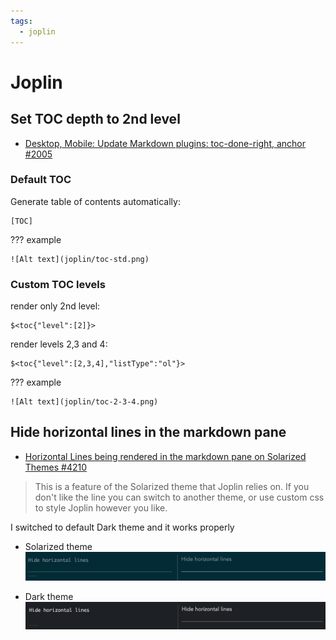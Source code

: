 ```yaml
---
tags:
  - joplin
---
```


# Joplin

## Set TOC depth to 2nd level

- [Desktop, Mobile: Update Markdown plugins: toc-done-right, anchor #2005](https://github.com/laurent22/joplin/pull/2005)

### Default TOC

Generate table of contents automatically:

```text
[TOC]
```

??? example

    ![Alt text](joplin/toc-std.png)

### Custom TOC levels

render only 2nd level:

```text
$<toc{"level":[2]}>
```

render levels 2,3 and 4:

```text
$<toc{"level":[2,3,4],"listType":"ol"}>
```

??? example

    ![Alt text](joplin/toc-2-3-4.png)

## Hide horizontal lines in the markdown pane

- [Horizontal Lines being rendered in the markdown pane on Solarized Themes #4210](https://github.com/laurent22/joplin/issues/4210)

> This is a feature of the Solarized theme that Joplin relies on. If you don't like the line you can switch to another theme, or use custom css to style Joplin however you like.

I switched to default Dark theme and it works properly

- Solarized theme
![Alt text](joplin/hline_solar.png)

- Dark theme
![Alt text](joplin/hline_dark.png)
